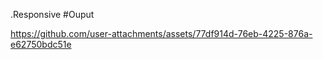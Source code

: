 .Responsive 
#Ouput


https://github.com/user-attachments/assets/77df914d-76eb-4225-876a-e62750bdc51e

